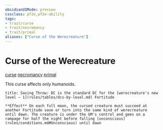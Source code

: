 ```yaml
---
obsidianUIMode: preview
cssclass: pf2e,pf2e-ability
tags:
- trait/curse
- trait/necromancy
- trait/primal
aliases: ["Curse of the Werecreature"]
---
```

# Curse of the Werecreature
[curse](rules/traits/curse.md)  [necromancy](rules/traits/necromancy.md)  [primal](rules/traits/primal.md)  

This curse affects only humanoids.

```ad-inline-affliction
title: Saving Throw: DC is the standard DC for the [werecreature's new level – 1](rules/tables/dcs-by-level.md) Fortitude

**Effect** On each full moon, the cursed creature must succeed at another Fortitude save or turn into the same kind of werecreature until dawn. The creature is under the GM's control and goes on a rampage for half the night before falling [unconscious](rules/conditions.md#Unconscious) until dawn
```